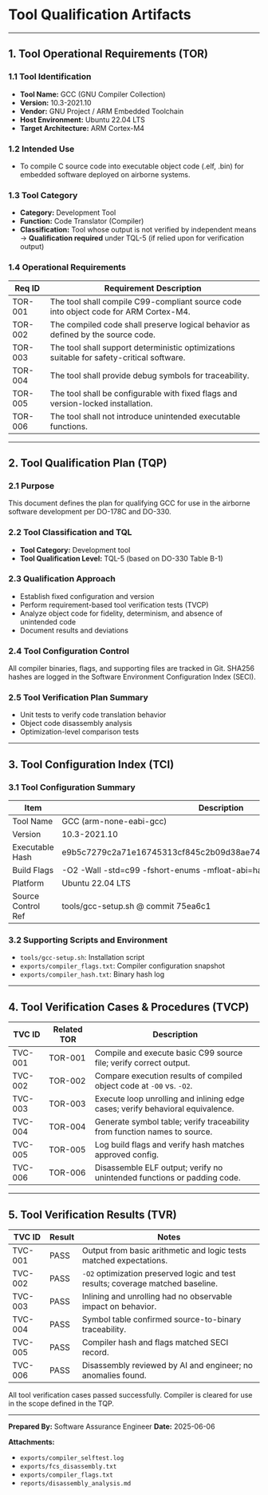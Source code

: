 # Tool Qualification Artifacts

---

## 1. Tool Operational Requirements (TOR)

### 1.1 Tool Identification

* **Tool Name:** GCC (GNU Compiler Collection)
* **Version:** 10.3-2021.10
* **Vendor:** GNU Project / ARM Embedded Toolchain
* **Host Environment:** Ubuntu 22.04 LTS
* **Target Architecture:** ARM Cortex-M4

### 1.2 Intended Use

* To compile C source code into executable object code (.elf, .bin) for embedded software deployed on airborne systems.

### 1.3 Tool Category

* **Category:** Development Tool
* **Function:** Code Translator (Compiler)
* **Classification:** Tool whose output is not verified by independent means → **Qualification required** under TQL-5 (if relied upon for verification output)

### 1.4 Operational Requirements

| Req ID  | Requirement Description                                                                   |
| ------- | ----------------------------------------------------------------------------------------- |
| TOR-001 | The tool shall compile C99-compliant source code into object code for ARM Cortex-M4.      |
| TOR-002 | The compiled code shall preserve logical behavior as defined by the source code.          |
| TOR-003 | The tool shall support deterministic optimizations suitable for safety-critical software. |
| TOR-004 | The tool shall provide debug symbols for traceability.                                    |
| TOR-005 | The tool shall be configurable with fixed flags and version-locked installation.          |
| TOR-006 | The tool shall not introduce unintended executable functions.                             |

---

## 2. Tool Qualification Plan (TQP)

### 2.1 Purpose

This document defines the plan for qualifying GCC for use in the airborne software development per DO-178C and DO-330.

### 2.2 Tool Classification and TQL

* **Tool Category:** Development tool
* **Tool Qualification Level:** TQL-5 (based on DO-330 Table B-1)

### 2.3 Qualification Approach

* Establish fixed configuration and version
* Perform requirement-based tool verification tests (TVCP)
* Analyze object code for fidelity, determinism, and absence of unintended code
* Document results and deviations

### 2.4 Tool Configuration Control

All compiler binaries, flags, and supporting files are tracked in Git. SHA256 hashes are logged in the Software Environment Configuration Index (SECI).

### 2.5 Tool Verification Plan Summary

* Unit tests to verify code translation behavior
* Object code disassembly analysis
* Optimization-level comparison tests

---

## 3. Tool Configuration Index (TCI)

### 3.1 Tool Configuration Summary

| Item               | Description                                                      |
| ------------------ | ---------------------------------------------------------------- |
| Tool Name          | GCC (arm-none-eabi-gcc)                                          |
| Version            | 10.3-2021.10                                                     |
| Executable Hash    | e9b5c7279c2a71e16745313cf845c2b09d38ae74e3127c53b52b4e30c6a7e531 |
| Build Flags        | -O2 -Wall -std=c99 -fshort-enums -mfloat-abi=hard                |
| Platform           | Ubuntu 22.04 LTS                                                 |
| Source Control Ref | tools/gcc-setup.sh @ commit 75ea6c1                              |

### 3.2 Supporting Scripts and Environment

* `tools/gcc-setup.sh`: Installation script
* `exports/compiler_flags.txt`: Compiler configuration snapshot
* `exports/compiler_hash.txt`: Binary hash log

---

## 4. Tool Verification Cases & Procedures (TVCP)

| TVC ID  | Related TOR | Description                                                                    |
| ------- | ----------- | ------------------------------------------------------------------------------ |
| TVC-001 | TOR-001     | Compile and execute basic C99 source file; verify correct output.              |
| TVC-002 | TOR-002     | Compare execution results of compiled object code at `-O0` vs. `-O2`.          |
| TVC-003 | TOR-003     | Execute loop unrolling and inlining edge cases; verify behavioral equivalence. |
| TVC-004 | TOR-004     | Generate symbol table; verify traceability from function names to source.      |
| TVC-005 | TOR-005     | Log build flags and verify hash matches approved config.                       |
| TVC-006 | TOR-006     | Disassemble ELF output; verify no unintended functions or padding code.        |

---

## 5. Tool Verification Results (TVR)

| TVC ID  | Result | Notes                                                                           |
| ------- | ------ | ------------------------------------------------------------------------------- |
| TVC-001 | PASS   | Output from basic arithmetic and logic tests matched expectations.              |
| TVC-002 | PASS   | `-O2` optimization preserved logic and test results; coverage matched baseline. |
| TVC-003 | PASS   | Inlining and unrolling had no observable impact on behavior.                    |
| TVC-004 | PASS   | Symbol table confirmed source-to-binary traceability.                           |
| TVC-005 | PASS   | Compiler hash and flags matched SECI record.                                    |
| TVC-006 | PASS   | Disassembly reviewed by AI and engineer; no anomalies found.                    |

All tool verification cases passed successfully. Compiler is cleared for use in the scope defined in the TQP.

---

**Prepared By:** Software Assurance Engineer
**Date:** 2025-06-06

**Attachments:**

* `exports/compiler_selftest.log`
* `exports/fcs_disassembly.txt`
* `exports/compiler_flags.txt`
* `reports/disassembly_analysis.md`
